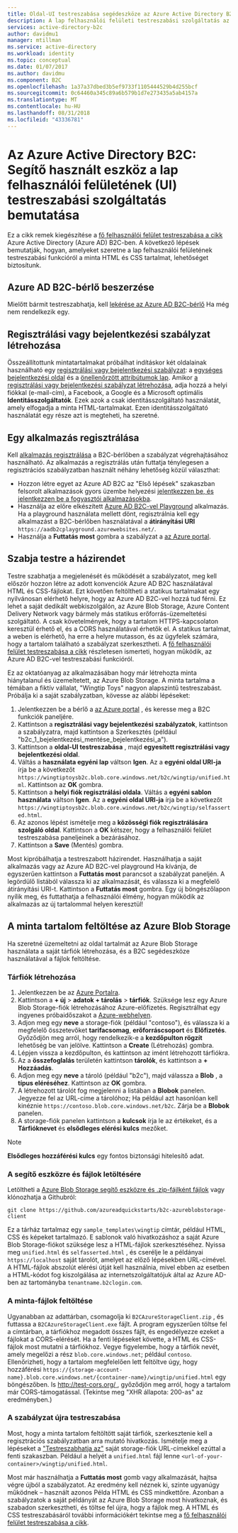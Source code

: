 ```yaml
---
title: Oldal-UI testreszabása segédeszköze az Azure Active Directory B2C |} A Microsoft Docs
description: A lap felhasználói felületi testreszabási szolgáltatás az Azure Active Directory B2C használatával bemutatható segédeszköze.
services: active-directory-b2c
author: davidmu1
manager: mtillman
ms.service: active-directory
ms.workload: identity
ms.topic: conceptual
ms.date: 01/07/2017
ms.author: davidmu
ms.component: B2C
ms.openlocfilehash: 1a37a37dbed3b5ef9733f1105444529b4d255bcf
ms.sourcegitcommit: 0c64460a345c89a6b579b1d7e273435a5ab4157a
ms.translationtype: MT
ms.contentlocale: hu-HU
ms.lasthandoff: 08/31/2018
ms.locfileid: "43336781"
---
```

# <a name="azure-active-directory-b2c-a-helper-tool-used-to-demonstrate-the-page-user-interface-ui-customization-feature"></a>Az Azure Active Directory B2C: Segítő használt eszköz a lap felhasználói felületének (UI) testreszabási szolgáltatás bemutatása
Ez a cikk remek kiegészítése a [fő felhasználói felület testreszabása a cikk](active-directory-b2c-reference-ui-customization.md) Azure Active Directory (Azure AD) B2C-ben. A következő lépések bemutatják, hogyan, amelyeket szeretne a lap felhasználói felületének testreszabási funkcióról a minta HTML és CSS tartalmat, lehetőséget biztosítunk.

## <a name="get-an-azure-ad-b2c-tenant"></a>Azure AD B2C-bérlő beszerzése
Mielőtt bármit testreszabhatja, kell [lekérése az Azure AD B2C-bérlő](active-directory-b2c-get-started.md) Ha még nem rendelkezik egy.

## <a name="create-a-sign-up-or-sign-in-policy"></a>Regisztrálási vagy bejelentkezési szabályzat létrehozása
Összeállítottunk mintatartalmakat próbálhat indításkor két oldalainak használható egy [regisztrálási vagy bejelentkezési szabályzat](active-directory-b2c-reference-policies.md): a [egységes bejelentkezési oldal](active-directory-b2c-reference-ui-customization.md) és a [önellenőrzött attribútumok lap](active-directory-b2c-reference-ui-customization.md). Amikor [a regisztrálási vagy bejelentkezési szabályzat létrehozása](active-directory-b2c-reference-policies.md#create-a-sign-up-or-sign-in-policy), adja hozzá a helyi fiókkal (e-mail-cím), a Facebook, a Google és a Microsoft optimális **Identitásszolgáltatók**. Ezek azok a csak identitásszolgáltató használatát, amely elfogadja a minta HTML-tartalmakat.  Ezen identitásszolgáltató használatát egy része azt is megteheti, ha szeretné.

## <a name="register-an-application"></a>Egy alkalmazás regisztrálása
Kell [alkalmazás regisztrálása](active-directory-b2c-app-registration.md) a B2C-bérlőben a szabályzat végrehajtásához használható. Az alkalmazás a regisztrálás után futtatja ténylegesen a regisztrációs szabályzatban használt néhány lehetőség közül választhat:

* Hozzon létre egyet az Azure AD B2C az "Első lépések" szakaszban felsorolt alkalmazások gyors üzembe helyezési [jelentkezzen be, és jelentkezzen be a fogyasztói alkalmazásokba](active-directory-b2c-overview.md).
* Használja az előre elkészített [Azure AD B2C-vel Playground](https://aadb2cplayground.azurewebsites.net) alkalmazás. Ha a playground használata mellett dönt, regisztrálnia kell egy alkalmazást a B2C-bérlőben használatával a **átirányítási URI** `https://aadb2cplayground.azurewebsites.net/`.
* Használja a **Futtatás most** gombra a szabályzat a [az Azure portal](https://portal.azure.com/).

## <a name="customize-your-policy"></a>Szabja testre a házirendet
Testre szabhatja a megjelenését és működését a szabályzatot, meg kell először hozzon létre az adott konvenciók Azure AD B2C használatával HTML és CSS-fájlokat. Ezt követően feltöltheti a statikus tartalmakat egy nyilvánosan elérhető helyre, hogy az Azure AD B2C-vel hozzá tud férni. Ez lehet a saját dedikált webkiszolgálón, az Azure Blob Storage, Azure Content Delivery Network vagy bármely más statikus erőforrás-üzemeltetési szolgáltató. A csak követelmények, hogy a tartalom HTTPS-kapcsolaton keresztül érhető el, és a CORS használatával érhetők el. A statikus tartalmat, a weben is elérhető, ha erre a helyre mutasson, és az ügyfelek számára, hogy a tartalom található a szabályzat szerkesztheti. A [fő felhasználói felület testreszabása a cikk](active-directory-b2c-reference-ui-customization.md) részletesen ismerteti, hogyan működik, az Azure AD B2C-vel testreszabási funkcióról.

Ez az oktatóanyag az alkalmazásában hogy már létrehozta minta hiánytalanul és üzemeltetett, az Azure Blob Storage. A minta tartalma a témában a fiktív vállalat, "Wingtip Toys" nagyon alapszintű testreszabást. Próbálja ki a saját szabályzatban, kövesse az alábbi lépéseket:

1. Jelentkezzen be a bérlő a [az Azure portal](https://portal.azure.com/) , és keresse meg a B2C funkciók paneljére.
2. Kattintson a **regisztrálási vagy bejelentkezési szabályzatok**, kattintson a szabályzatra, majd kattintson a Szerkesztés (például "b2c\_1\_bejelentkezési\_mentése\_bejelentkezési\_a").
3. Kattintson a **oldal-UI testreszabása** , majd **egyesített regisztrálási vagy bejelentkezési oldal**.
4. Váltás a **használata egyéni lap** váltson **Igen**. Az a **egyéni oldal URI-ja** írja be a következőt `https://wingtiptoysb2c.blob.core.windows.net/b2c/wingtip/unified.html`. Kattintson az **OK** gombra.
5. Kattintson a **helyi fiók regisztrálási oldala**. Váltás a **egyéni sablon használata** váltson **Igen**. Az a **egyéni oldal URI-ja** írja be a következőt `https://wingtiptoysb2c.blob.core.windows.net/b2c/wingtip/selfasserted.html`.
6. Az azonos lépést ismételje meg a **közösségi fiók regisztrálására szolgáló oldal**.
   Kattintson a **OK** kétszer, hogy a felhasználói felület testreszabása paneljeinek a bezárásához.
7. Kattintson a **Save** (Mentés) gombra.

Most kipróbálhatja a testreszabott házirendet. Használhatja a saját alkalmazás vagy az Azure AD B2C-vel playground Ha kívánja, de egyszerűen kattintson a **Futtatás most** parancsot a szabályzat paneljén. A legördülő listából válassza ki az alkalmazását, és válassza ki a megfelelő átirányítási URI-t. Kattintson a **Futtatás most** gombra. Egy új böngészőlapon nyílik meg, és futtathatja a felhasználói élmény, hogyan működik az alkalmazás az új tartalommal helyen keresztül!

## <a name="upload-the-sample-content-to-azure-blob-storage"></a>A minta tartalom feltöltése az Azure Blob Storage
Ha szeretné üzemeltetni az oldal tartalmát az Azure Blob Storage használata a saját tárfiók létrehozása, és a B2C segédeszköze használatával a fájlok feltöltése.

### <a name="create-a-storage-account"></a>Tárfiók létrehozása
1. Jelentkezzen be az [Azure Portalra](https://portal.azure.com/).
2. Kattintson a **+ új** > **adatok + tárolás** > **tárfiók**. Szüksége lesz egy Azure Blob Storage-fiók létrehozásához Azure-előfizetés. Regisztrálhat egy ingyenes próbaidőszakot a [Azure-webhelyen](https://azure.microsoft.com/pricing/free-trial/).
3. Adjon meg egy **neve** a storage-fiók (például "contoso"), és válassza ki a megfelelő összetevőket **tarifacsomag**, **erőforráscsoport** és  **Előfizetés**. Győződjön meg arról, hogy rendelkezik-e a **kezdőpulton rögzít** lehetőség be van jelölve. Kattintson a **Create** (Létrehozás) gombra.
4. Lépjen vissza a kezdőpulton, és kattintson az imént létrehozott tárfiókra.
5. Az a **összefoglalás** területén kattintson **tárolók**, és kattintson a **+ Hozzáadás**.
6. Adjon meg egy **neve** a tároló (például "b2c"), majd válassza a **Blob** , a **típus eléréséhez**. Kattintson az **OK** gombra.
7. A létrehozott tárolót fog megjelenni a listában a **Blobok** panelen. Jegyezze fel az URL-címe a tárolóhoz; Ha például azt hasonlóan kell kinéznie `https://contoso.blob.core.windows.net/b2c`. Zárja be a **Blobok** panelen.
8. A storage-fiók panelen kattintson a **kulcsok** írja le az értékeket, és a **Tárfióknevet** és **elsődleges elérési kulcs** mezőket.

> [!NOTE]
> **Elsődleges hozzáférési kulcs** egy fontos biztonsági hitelesítő adat.
> 
> 

### <a name="download-the-helper-tool-and-sample-files"></a>A segítő eszközre és fájlok letöltésére
Letöltheti a [Azure Blob Storage segítő eszközre és .zip-fájlként fájlok](https://github.com/azureadquickstarts/b2c-azureblobstorage-client/archive/master.zip) vagy klónozhatja a Githubról:

```
git clone https://github.com/azureadquickstarts/b2c-azureblobstorage-client
```

Ez a tárház tartalmaz egy `sample_templates\wingtip` címtár, például HTML, CSS és képeket tartalmazó. E sablonok való hivatkozáshoz a saját Azure Blob Storage-fiókot szüksége lesz a HTML-fájlok szerkesztéséhez. Nyissa meg `unified.html` és `selfasserted.html` , és cserélje le a példányai `https://localhost` saját tárolót, amelyet az előző lépésekben URL-címével. A HTML-fájlok abszolút elérési útját kell használnia, mivel ebben az esetben a HTML-kódot fog kiszolgálása az internetszolgáltatójuk által az Azure AD-ben az tartományba `tenantname.b2clogin.com`.

### <a name="upload-the-sample-files"></a>A minta-fájlok feltöltése
Ugyanabban az adattárban, csomagolja ki `B2CAzureStorageClient.zip` , és futtassa a `B2CAzureStorageClient.exe` fájlt. A program egyszerűen töltse fel a címtárban, a tárfiókhoz megadott összes fájlt, és engedélyezze ezeket a fájlokat a CORS-elérését. Ha a fenti lépéseket követte, a HTML és CSS-fájlok most mutatni a tárfiókhoz. Vegye figyelembe, hogy a tárfiók nevét, amely megelőzi a rész `blob.core.windows.net`; például `contoso`. Ellenőrizheti, hogy a tartalom megfelelően lett feltöltve úgy, hogy hozzáférési `https://{storage-account-name}.blob.core.windows.net/{container-name}/wingtip/unified.html` egy böngészőben. Is [ http://test-cors.org/ ](http://test-cors.org/) , győződjön meg arról, hogy a tartalom már CORS-támogatással. (Tekintse meg "XHR állapota: 200-as" az eredményben.)

### <a name="customize-your-policy-again"></a>A szabályzat újra testreszabása
Most, hogy a minta tartalom feltöltött saját tárfiók, szerkesztenie kell a regisztrációs szabályzatban arra mutató hivatkozás. Ismételje meg a lépéseket a ["Testreszabhatja az"](#customize-your-policy) saját storage-fiók URL-címekkel ezúttal a fenti szakaszban. Például a helyét a `unified.html` fájl lenne `<url-of-your-container>/wingtip/unified.html`.

Most már használhatja a **Futtatás most** gomb vagy alkalmazását, hajtsa végre újból a szabályzatot. Az eredmény kell néznek ki, szinte ugyanúgy működnek – használt azonos Példa HTML és CSS mindkettőre. Azonban a szabályzatok a saját példányát az Azure Blob Storage most hivatkoznak, és szabadon szerkesztheti, és töltse fel újra, hogy a fájlok meg. A HTML és CSS testreszabásáról további információkért tekintse meg a [fő felhasználói felület testreszabása a cikk](active-directory-b2c-reference-ui-customization.md).

